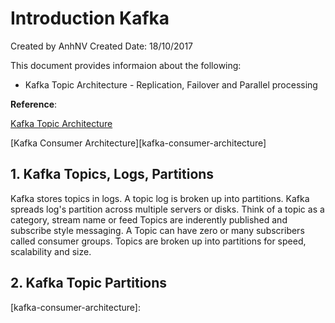 # Introduction Kafka
Created by AnhNV Created Date: 18/10/2017

This document provides informaion about the following:

- Kafka Topic Architecture - Replication, Failover and Parallel processing

**Reference**:

[Kafka Topic Architecture][kafka-topic-architecture]

[Kafka Consumer Architecture][kafka-consumer-architecture]

## 1. Kafka Topics, Logs, Partitions

Kafka stores topics in logs. A topic log is broken up into partitions. Kafka spreads log's partition across multiple servers or disks. Think of a topic as a category, stream name or feed
Topics are inderently published and subscribe style messaging. A Topic can have zero or many subscribers called consumer groups. Topics are broken up into partitions for speed, scalability and size.

## 2. Kafka Topic Partitions



[kafka-topic-architecture]: http://cloudurable.com/blog/kafka-architecture-topics/index.html 
[kafka-consumer-architecture]: 
